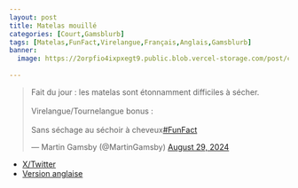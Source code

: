 ```yaml
---
layout: post
title: Matelas mouillé
categories: [Court,Gamsblurb]
tags: [Matelas,FunFact,Virelangue,Français,Anglais,Gamsblurb]
banner:
  image: https://2orpfio4ixpxegt9.public.blob.vercel-storage.com/post/cm0eiyczg01uil60cxwhz4a5o/images/57387c5a-5562-4022-928e-5d48dff17923-outn2Bk6Q2f7IwL0FbLaWyPJCWjNU3.jfif
  
---
```


<blockquote class="twitter-tweet"><p lang="fr" dir="ltr">Fait du jour : les matelas sont étonnamment difficiles à sécher. <br><br>Virelangue/Tournelangue bonus : <br><br>Sans séchage au séchoir à cheveux<a href="https://twitter.com/hashtag/FunFact?src=hash&amp;ref_src=twsrc%5Etfw">#FunFact</a></p>&mdash; Martin Gamsby (@MartinGamsby) <a href="https://twitter.com/MartinGamsby/status/1828946345723412868?ref_src=twsrc%5Etfw">August 29, 2024</a></blockquote> <script async src="https://platform.twitter.com/widgets.js" charset="utf-8"></script> 

- [X/Twitter](https://x.com/MartinGamsby/status/1828946345723412868)
- [Version anglaise](https://typeshare.co/martingamsby/posts/wet-mattress)

